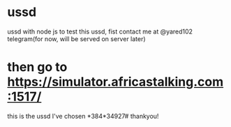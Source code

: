 # ussd
ussd with node js
to test this ussd, fist contact me at @yared102 telegram(for now, will be served on server later)   
# then go to https://simulator.africastalking.com:1517/   
this is the ussd I've chosen \*384\*34927# thankyou!
